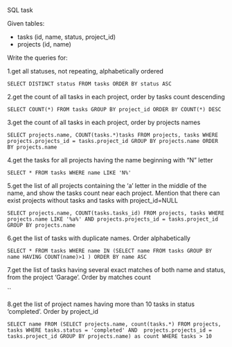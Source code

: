 SQL task

Given tables:
* tasks (id, name, status, project_id)
* projects (id, name)

Write the queries for:

1.get all statuses, not repeating, alphabetically ordered

`SELECT DISTINCT status FROM tasks ORDER BY status ASC`

2.get the count of all tasks in each project, order by tasks count descending

`SELECT COUNT(*) FROM tasks GROUP BY project_id ORDER BY COUNT(*) DESC`

3.get the count of all tasks in each project, order by projects names

`SELECT projects.name, COUNT(tasks.*)tasks FROM projects, tasks WHERE projects.projects_id = tasks.project_id GROUP BY projects.name ORDER BY projects.name`

4.get the tasks for all projects having the name beginning with “N” letter

`SELECT * FROM tasks WHERE name LIKE 'N%'`

5.get the list of all projects containing the ‘a’ letter in the middle of the name, and show the
tasks count near each project. Mention that there can exist projects without tasks and
tasks with project_id=NULL

`SELECT projects.name, COUNT(tasks.tasks_id) FROM projects, tasks WHERE projects.name LIKE '%a%' AND projects.projects_id = tasks.project_id GROUP BY projects.name`

6.get the list of tasks with duplicate names. Order alphabetically

`SELECT * FROM tasks WHERE name IN (SELECT name FROM tasks GROUP BY name HAVING COUNT(name)>1 ) ORDER BY name ASC`

7.get the list of tasks having several exact matches of both name and status, from the project ‘Garage’. Order by matches count

``

8.get the list of project names having more than 10 tasks in status ‘completed’. Order by project_id

`SELECT name FROM (SELECT projects.name, count(tasks.*) FROM projects, tasks WHERE tasks.status = 'completed' AND  projects.projects_id = tasks.project_id GROUP BY projects.name) as count WHERE tasks > 10`

